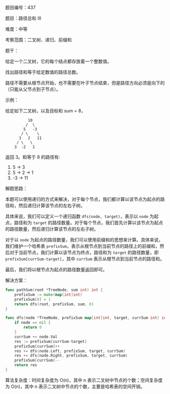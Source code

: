 题目编号：437

题目：路径总和 III

难度：中等

考察范围：二叉树、递归、前缀和

题干：

给定一个二叉树，它的每个结点都存放着一个整数值。

找出路径和等于给定数值的路径总数。

路径不需要从根节点开始，也不需要在叶子节点结束，但是路径方向必须是向下的（只能从父节点到子节点）。

示例：

给定如下二叉树，以及目标和 sum = 8，

              10
             /  \
            5   -3
           / \    \
          3   2   11
         / \   \
        3  -2   1

返回 3。和等于 8 的路径有:

1.  5 -> 3
2.  5 -> 2 -> 1
3.  -3 -> 11

解题思路：

本题可以使用递归的方式来解决，对于每个节点，我们都计算以该节点为起点的路径和，然后递归计算该节点的左右子树。

具体来说，我们可以定义一个递归函数 `dfs(node, target)`，表示以 `node` 为起点，路径和为 `target` 的路径数量。对于每个节点，我们首先计算以该节点为起点的路径数量，然后递归计算该节点的左右子树。

对于以 `node` 为起点的路径数量，我们可以使用前缀和的思想来计算。具体来说，我们维护一个哈希表 `prefixSum`，表示从根节点到当前节点的路径上的前缀和，然后对于当前节点，我们计算以该节点为终点，路径和为 `target` 的路径数量，即 `prefixSum[currSum-target]`，其中 `currSum` 表示从根节点到当前节点的路径和。

最后，我们将以根节点为起点的路径数量返回即可。

解决方案：

```go
func pathSum(root *TreeNode, sum int) int {
    prefixSum := make(map[int]int)
    prefixSum[0] = 1
    return dfs(root, prefixSum, sum, 0)
}

func dfs(node *TreeNode, prefixSum map[int]int, target, currSum int) int {
    if node == nil {
        return 0
    }
    currSum += node.Val
    res := prefixSum[currSum-target]
    prefixSum[currSum]++
    res += dfs(node.Left, prefixSum, target, currSum)
    res += dfs(node.Right, prefixSum, target, currSum)
    prefixSum[currSum]--
    return res
}
```

算法复杂度：时间复杂度为 O(n)，其中 n 表示二叉树中节点的个数；空间复杂度为 O(n)，其中 n 表示二叉树中节点的个数，主要是哈希表的空间开销。
